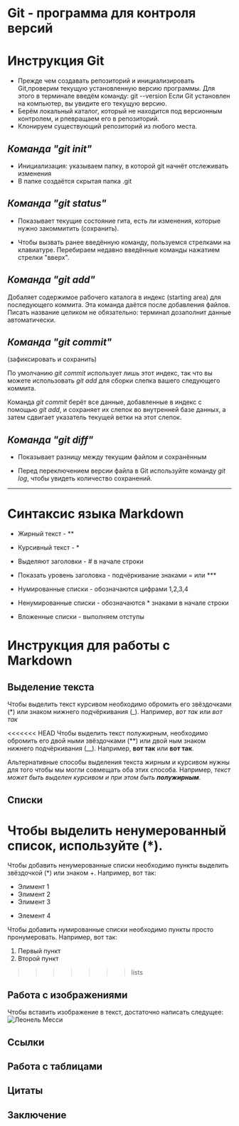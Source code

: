**Git - программа для контроля версий**
=========
# Инструкция Git


* Прежде чем создавать репозиторий и инициализировать Git,проверим текущую установленную версию программы. Для этого в терминале введём команду: git --version
Если Git установлен на компьютер, вы увидите его текущую версию. 
* Берём локальный каталог, который не находится под версионным контролем, и рпевращаем его в репозиторий.
* Клонируем существующий репозиторий из любого места.


*Команда "git init"*
------
* Инициализация: указываем папку, в которой git начнёт отслеживать изменения
* В папке создаётся скрытая папка .git 

*Команда "git status"*
----------
* Показывает текущие состояние гита, есть ли изменения, которые нужно закоммитить (сохранить).

* Чтобы вызвать ранее введённую команду, пользуемся стрелками на клавиатуре. Перебираем недавно введённые команды нажатием стрелки "вверх".

*Команда "git add"*
-----------

 Добаляет содержимое рабочего каталога в индекс (starting area) для последующего коммита. Эта команда даётся после добавления файлов. Писать название целиком не обязательно: терминал дозаполнит данные автоматически.

*Команда "git commit"*
---
(зафиксировать и сохранить)

По умолчанию *git commit* использует лишь этот индекс, так что вы можете использовать *git add* для сборки слепка вашего следующего коммита.

Команда *git commit* берёт все данные, добавленные в индекс с помощью *git add*, и сохраняет их слепок во внутренней базе данных, а затем сдвигает указатель текущей ветки на этот слепок.   

*Команда "git diff"*
--

* Показывает разницу между текущим файлом и сохранённым 

* Перед переключением версии файла в Git используйте команду *git log*, чтобы увидеть количество сохранений. 

-----

# Cинтаксис языка Markdown

* Жирный текст - **

* Курсивный текст - *

* Выделяют заголовки - # в начале строки

* Показать уровень заголовка - подчёркивание знаками = или ***

* Нумированные списки - обозначаются цифрами 1,2,3,4

* Ненумированные списки - обозначаются * знаками в начале строки

* Вложенные списки - выполняем отступы

# Инструкция для работы с Markdown

## Выделение текста

Чтобы выделить текст курсивом необходимо обромить его звёздочками (*) или знаком нижнего подчёркивания (_). Например, *вот так* или _вот так_

<<<<<<< HEAD
Чтобы выделить текст полужирным, необходимо обромить его двой ными звёздочками (**) или двой ным знаком нижнего подчёркивания (__). Например, **вот так** или __вот так__.

Альтернативные способы выделения текста жирным и курсивом нужны для того чтобы мы могли совмещать оба этих способа. Например, _текст может быть выделен курсивом и при этом быть **полужирным**_.



## Списки
Чтобы выделить ненумерованный список, используйте (*).
=======
Чтобы добавить ненумерованные списки необходимо пункты выделить звёздочкой (*) или знаком +. Например, вот так:
* Элимент 1
* Элимент 2
* Элимент 3
+ Элемент 4

Чтобы добавить нумированные списки необходимо пункты просто пронумеровать. Например, вот так:
1. Первый пункт
2. Второй пункт

>>>>>>> lists
## Работа с изображениями

Чтобы вставить изображение в текст, достаточно написать следущее:
![Леонель Месси](messi.jpg)

## Ссылки

## Работа с таблицами

## Цитаты

## Заключение










